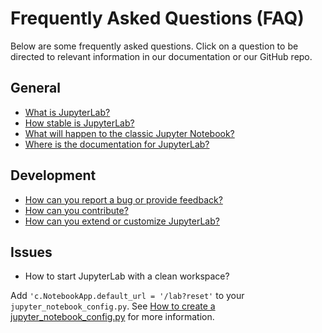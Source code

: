 # Frequently Asked Questions (FAQ)

Below are some frequently asked questions.
Click on a question to be directed to relevant information in our documentation or our GitHub repo.

## General

- [What is JupyterLab?](https://jupyterlab.readthedocs.io/en/stable/getting_started/overview.html)
- [How stable is JupyterLab?](https://jupyterlab.readthedocs.io/en/stable/getting_started/overview.html)
- [What will happen to the classic Jupyter Notebook?](https://jupyterlab.readthedocs.io/en/stable/getting_started/overview.html#releases)
- [Where is the documentation for JupyterLab?](https://jupyterlab.readthedocs.io/en/stable/)

## Development

- [How can you report a bug or provide feedback?](https://github.com/jupyterlab/jupyterlab/issues)
- [How can you contribute?](https://github.com/jupyterlab/jupyterlab/blob/master/CONTRIBUTING.md)
- [How can you extend or customize JupyterLab?](https://jupyterlab.readthedocs.io/en/stable/user/extensions.html)

## Issues

- How to start JupyterLab with a clean workspace?

Add `'c.NotebookApp.default_url = '/lab?reset'` to your `jupyter_notebook_config.py`. See [How to create a jupyter_notebook_config.py](https://jupyter-notebook.readthedocs.io/en/stable/config.html) for more information.
